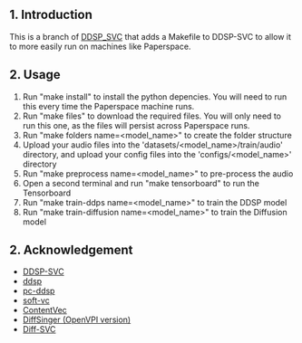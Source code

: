 ## 1. Introduction
This is a branch of [DDSP_SVC](https://github.com/yxlllc/DDSP-SVC) that adds a Makefile to DDSP-SVC to allow it to more easily run on machines like Paperspace. 

## 2. Usage

1. Run "make install" to install the python depencies. You will need to run this every time the Paperspace machine runs.
2. Run "make files" to download the required files. You will only need to run this one, as the files will persist across Paperspace runs.
3. Run "make folders name=<model_name>" to create the folder structure
4. Upload your audio files into the 'datasets/<model_name>/train/audio' directory, and upload your config files into the 'configs/<model_name>' directory
5. Run "make preprocess name=<model_name>" to pre-process the audio
6. Open a second terminal and run "make tensorboard" to run the Tensorboard
7. Run "make train-ddps name=<model_name>" to train the DDSP model
8. Run "make train-diffusion name=<model_name>" to train the Diffusion model

## 2. Acknowledgement
* [DDSP-SVC](https://github.com/yxlllc/DDSP-SVC)
* [ddsp](https://github.com/magenta/ddsp)
* [pc-ddsp](https://github.com/yxlllc/pc-ddsp)
* [soft-vc](https://github.com/bshall/soft-vc)
* [ContentVec](https://github.com/auspicious3000/contentvec)
* [DiffSinger (OpenVPI version)](https://github.com/openvpi/DiffSinger)
* [Diff-SVC](https://github.com/prophesier/diff-svc)

